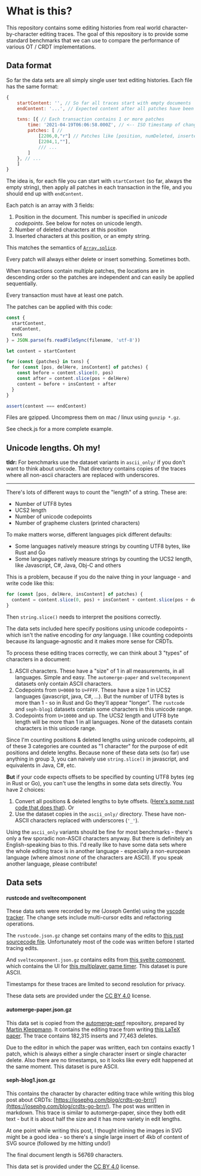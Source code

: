 # What is this?

This repository contains some editing histories from real world character-by-character editing traces. The goal of this repository is to provide some standard benchmarks that we can use to compare the performance of various OT / CRDT implementations.

## Data format

So far the data sets are all simply single user text editing histories. Each file has the same format:

```javascript
{
    startContent: '', // So far all traces start with empty documents
    endContent: '...', // Expected content after all patches have been applied

    txns: [{ // Each transaction contains 1 or more patches
        time: '2021-04-19T06:06:58.000Z', // <-- ISO timestamp of change
        patches: [ //
            [2206,0,"r"] // Patches like [position, numDeleted, inserted content]
            [2204,1,""],
            /// ...
        ]
    }, // ...
    ]
}
```

The idea is, for each file you can start with `startContent` (so far, always the empty string), then apply all patches in each transaction in the file, and you should end up with `endContent`.

Each patch is an array with 3 fields:

1. Position in the document. This number is specified in *unicode codepoints*. See below for notes on unicode length.
2. Number of deleted characters at this position
3. Inserted characters at this position, or an empty string.

This matches the semantics of [`Array.splice`](https://developer.mozilla.org/en-US/docs/Web/JavaScript/Reference/Global_Objects/Array/splice).

Every patch will always either delete or insert something. Sometimes both.

When transactions contain multiple patches, the locations are in descending order so the patches are independent and can easily be applied sequentially.

Every transaction must have at least one patch.

The patches can be applied with this code:

```javascript
const {
  startContent,
  endContent,
  txns
} = JSON.parse(fs.readFileSync(filename, 'utf-8'))

let content = startContent

for (const {patches} in txns) {
  for (const [pos, delHere, insContent] of patches) {
    const before = content.slice(0, pos)
    const after = content.slice(pos + delHere)
    content = before + insContent + after
  }
}

assert(content === endContent)
```

Files are gzipped. Uncompress them on mac / linux using `gunzip *.gz`.

See check.js for a more complete example.


## Unicode lengths. Oh my!

**tldr:** For benchmarks use the dataset variants in `ascii_only/` if you don't want to think about unicode. That directory contains copies of the traces where all non-ascii characters are replaced with underscores.

---

There's lots of different ways to count the "length" of a string. These are:

- Number of UTF8 bytes
- UCS2 length
- Number of unicode codepoints
- Number of grapheme clusters (printed characters)

To make matters worse, different languages pick different defaults:

- Some languages natively measure strings by counting UTF8 bytes, like Rust and Go
- Some languages natively measure strings by counting the UCS2 length, like Javascript, C#, Java, Obj-C and others

This is a problem, because if you do the naive thing in your language - and write code like this:

```javascript
for (const [pos, delHere, insContent] of patches) {
  content = content.slice(0, pos) + insContent + content.slice(pos + delHere)
}
```

Then `string.slice()` needs to interpret the positions correctly.

The data sets included here specify positions using unicode codepoints - which isn't the native encoding for *any* language. I like counting codepoints because its language-agnostic and it makes more sense for CRDTs.

To process these editing traces correctly, we can think about 3 "types" of characters in a document:

1. ASCII characters. These have a "size" of 1 in all measurements, in all languages. Simple and easy. The `automerge-paper` and `sveltecomponent` datasets only contain ASCII characters.
2. Codepoints from `U+0080` to `U+FFFF`. These have a size 1 in UCS2 languages (javascript, java, C#, ...). But the number of UTF8 bytes is more than 1 - so in Rust and Go they'll appear "longer". The `rustcode` and `seph-blog1` datasets contain some characters in this unicode range.
3. Codepoints from `U+10000` and up. The UCS2 length and UTF8 byte length will be more than 1 in all languages. None of the datasets contain characters in this unicode range.

Since I'm counting positions & deleted lengths using unicode codepoints, all of these 3 categories are counted as "1 character" for the purpose of edit positions and delete lengths. Because none of these data sets (so far) use anything in group 3, you can naively use `string.slice()` in javascript, and equivalents in Java, C#, etc.

**But** if your code expects offsets to be specified by counting UTF8 bytes (eg in Rust or Go), you can't use the lengths in some data sets directly. You have 2 choices:

1. Convert all positions & deleted lengths to byte offsets. ([Here's some rust code that does that](https://github.com/josephg/jumprope-rs/blob/f26a8506b2e2ec8e0e932d1021159e0448b42037/crdt-testdata/src/lib.rs#L44-L74)). Or
2. Use the dataset copies in the `ascii_only/` directory. These have non-ASCII characters replaced with underscores (`'_'`).

Using the `ascii_only` variants should be fine for most benchmarks - there's only a few sporadic non-ASCII characters anyway. But there is definitely an English-speaking bias to this. I'd really like to have some data sets where the whole editing trace is in another language - especially a non-european language (where almost *none* of the characters are ASCII). If you speak another language, please contribute!


## Data sets

#### rustcode and sveltecomponent

These data sets were recorded by me (Joseph Gentle) using the [vscode tracker](https://github.com/josephg/vscode-tracker/). The change sets include multi-cursor edits and refactoring operations.

The `rustcode.json.gz` change set contains many of the edits to [this rust sourcecode file](https://github.com/josephg/skiplistrs/blob/140fe17f484daa2bf4e32983f6a4ce60020eee1a/src/skiplist.rs). Unfortunately most of the code was written before I started tracing edits.

And `sveltecomponent.json.gz` contains edits from [this svelte component](https://github.com/josephg/glassbeadtimer/blob/c3d8e14e2abc998a328cdabbd559c4db10b42e5b/src/App.svelte), which contains the UI for [this multiplayer game timer](https://glassbead.seph.codes/). This dataset is pure ASCII.

Timestamps for these traces are limited to second resolution for privacy.

These data sets are provided under the [CC BY 4.0](https://creativecommons.org/licenses/by/4.0/) license.


#### automerge-paper.json.gz

This data set is copied from the [automerge-perf](https://github.com/automerge/automerge-perf/) repository, prepared by [Martin Kleppmann](https://martin.kleppmann.com/). It contains the editing trace from writing [this LaTeX paper](https://arxiv.org/abs/1608.03960). The trace contains 182,315 inserts and 77,463 deletes.

Due to the editor in which the paper was written, each txn contains exactly 1 patch, which is always either a single character insert or single character delete. Also there are no timestamps, so it looks like every edit happened at the same moment. This dataset is pure ASCII.


#### seph-blog1.json.gz

This contains the character by character editing trace while writing this blog post about CRDTs: [https://josephg.com/blog/crdts-go-brrr/](https://josephg.com/blog/crdts-go-brrr/). The post was written in markdown. This trace is similar to automerge-paper, since they both edit text - but it is about half the size and it has more variety in edit lengths.

At one point while writing this post, I thought inlining the images in SVG might be a good idea - so there's a single large insert of 4kb of content of SVG source (followed by me hitting undo!)

The final document length is 56769 characters.

This data set is provided under the [CC BY 4.0](https://creativecommons.org/licenses/by/4.0/) license.